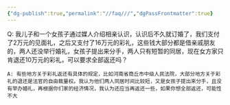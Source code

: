 ```yaml
---
{"dg-publish":true,"permalink":"//faq///","dgPassFrontmatter":true}
---
```



Q: 我儿子和一个女孩子通过媒人介绍相亲认识，认识后不久就订婚了，我们支付了2万元的见面礼，之后又支付了16万元的彩礼，这些钱大部分都是借亲戚朋友的，两人还没举行婚礼，女孩子提出来分手，两人只有短暂的同居，现在女方家只肯退还10万元的彩礼，可以要求全部返还吗？

	A: 有些地方关于彩礼返还有具体的规定，比如河南省商丘市中级人民法院，大部分地方关于彩礼的退还是法官的自由裁量权。我认为他们两人同居时间比较短，又是女孩子提出来分手，且没有举办婚礼，再根据你们家的经济情况，我认为还应当再返还一些，如果你想全部返还，可能性不大
